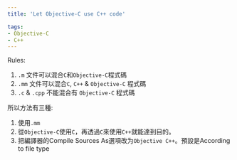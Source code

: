 ```yaml
---
title: 'Let Objective-C use C++ code'

tags:
- Objective-C
- C++
---
```


Rules:

1. `.m` 文件可以混合`C`和`Objective-C`程式碼
2. `.mm`  文件可以混合`C`, `C++` & `Objective-C` 程式碼
3. `.c` & `.cpp`  不能混合有 `Objective-C` 程式碼

所以方法有三種:

1. 使用`.mm`
2. 從`Objective-C`使用`C`，再透過`C`來使用`C++`就能達到目的。
3. 把編譯器的Compile Sources As選項改为`Objective C++`。預設是According to file type
